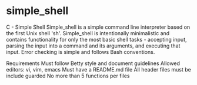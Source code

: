 # simple_shell

C - Simple Shell
Simple_shell is a simple command line interpreter based on the first Unix shell 'sh'. Simple_shell is intentionally minimalistic and contains functionality for only the most basic shell tasks - accepting input, parsing the input into a command and its arguments, and executing that input. Error checking is simple and follows Bash conventions.

Requirements
Must follow Betty style and document guidelines
Allowed editors: vi, vim, emacs
Must have a README.md file
All header files must be include guarded
No more than 5 functions per files

